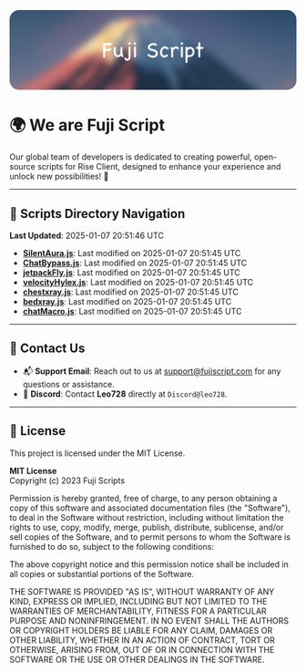 ![Banner](.github/b.webp)

# 🌍 **We are Fuji Script**

Our global team of developers is dedicated to creating powerful, open-source scripts for Rise Client, designed to enhance your experience and unlock new possibilities! 🌟

---
<!-- SCRIPTS_NAVIGATION_START -->
## 📂 **Scripts Directory Navigation**

**Last Updated**: 2025-01-07 20:51:46 UTC

- **[SilentAura.js](scripts/SilentAura.js)**: Last modified on 2025-01-07 20:51:45 UTC
- **[ChatBypass.js](scripts/ChatBypass.js)**: Last modified on 2025-01-07 20:51:45 UTC
- **[jetpackFly.js](scripts/jetpackFly.js)**: Last modified on 2025-01-07 20:51:45 UTC
- **[velocityHylex.js](scripts/velocityHylex.js)**: Last modified on 2025-01-07 20:51:45 UTC
- **[chestxray.js](scripts/chestxray.js)**: Last modified on 2025-01-07 20:51:45 UTC
- **[bedxray.js](scripts/bedxray.js)**: Last modified on 2025-01-07 20:51:45 UTC
- **[chatMacro.js](scripts/chatMacro.js)**: Last modified on 2025-01-07 20:51:45 UTC

<!-- SCRIPTS_NAVIGATION_END -->

---

## 💬 **Contact Us**  
- 📬 **Support Email**: Reach out to us at [support@fujiscript.com](mailto:support@fujiscript.com) for any questions or assistance.  
- 💬 **Discord**: Contact **Leo728** directly at `Discord@leo728`.

---

## 📜 **License**

This project is licensed under the MIT License.  

**MIT License**  
Copyright (c) 2023 Fuji Scripts  

Permission is hereby granted, free of charge, to any person obtaining a copy of this software and associated documentation files (the "Software"), to deal in the Software without restriction, including without limitation the rights to use, copy, modify, merge, publish, distribute, sublicense, and/or sell copies of the Software, and to permit persons to whom the Software is furnished to do so, subject to the following conditions:  

The above copyright notice and this permission notice shall be included in all copies or substantial portions of the Software.  

THE SOFTWARE IS PROVIDED "AS IS", WITHOUT WARRANTY OF ANY KIND, EXPRESS OR IMPLIED, INCLUDING BUT NOT LIMITED TO THE WARRANTIES OF MERCHANTABILITY, FITNESS FOR A PARTICULAR PURPOSE AND NONINFRINGEMENT. IN NO EVENT SHALL THE AUTHORS OR COPYRIGHT HOLDERS BE LIABLE FOR ANY CLAIM, DAMAGES OR OTHER LIABILITY, WHETHER IN AN ACTION OF CONTRACT, TORT OR OTHERWISE, ARISING FROM, OUT OF OR IN CONNECTION WITH THE SOFTWARE OR THE USE OR OTHER DEALINGS IN THE SOFTWARE.  
